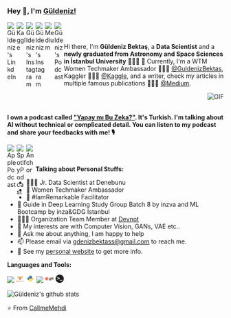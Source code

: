 ### Hey 👋, I'm [Güldeniz!](https://guldenizbektas.github.io)

<a href="https://www.linkedin.com/in/GuldenizBektas/">
  <img align="left" alt="Güldeniz's LinkdeIn" width="22px" src="https://cdn.jsdelivr.net/npm/simple-icons@v3/icons/linkedin.svg" />
</a>
<a href="https://www.kaggle.com/denizbektas">
  <img align="left" alt="Kaggle" width="22px" src="https://cdn.jsdelivr.net/npm/simple-icons@3.1.0/icons/kaggle.svg" />
</a>
<a href="https://www.instagram.com/givingthemvision/">
  <img align="left" alt="Güldeniz's Instagram" width="22px" src="https://cdn.jsdelivr.net/npm/simple-icons@v3/icons/instagram.svg" />
</a>
<a href="https://www.twitter.com/givinthemvision">
  <img align="left" alt="Güldeniz's Instagram" width="22px" src="https://cdn.jsdelivr.net/npm/simple-icons@v3/icons/twitter.svg" />
</a>
<a href="https://www.medium.com/@gdenizbektass">
  <img align="left" alt="Medium" width="22px" src="https://cdn.jsdelivr.net/npm/simple-icons@3.1.0/icons/medium.svg" />
</a>
<a href="https://anchor.fm/g374ldeniz-bektau015f">
  <img align="left" alt="Güldeniz's Podcast" width="22px" src="https://www.svgrepo.com/show/352360/podcast.svg" />
</a>

<br />
<br />

Hi there, I'm **Güldeniz Bektaş**, a **Data Scientist** and a **newly graduated from Astronomy and Space Sciences in İstanbul University** 👩🏼‍🎓 🚀 Currently, I'm a WTM Women Techmaker Ambassador 👩🏼‍🚀 [@GuldenizBektas](https://github.com/GuldenizBektas), Kaggler 👩🏻‍💼 [@Kaggle](https://www.kaggle.com/denizbektas), and a writer, check my articles in multiple famous publications 👩🏼‍💻 [@Medium](https://medium.com/@gdenizbektass). 

  <img align="right" alt="GIF" src="https://i.pinimg.com/originals/e4/26/70/e426702edf874b181aced1e2fa5c6cde.gif" />
  
<br />
<br />

**I own a podcast called ["Yapay mı Bu Zeka?"](https://anchor.fm/g374ldeniz-bektau015f). It's Turkish. I'm talking about AI without technical or complicated detail. You can listen to my podcast and share your feedbacks with me! 🎙**

<a href="https://podcasts.apple.com/us/podcast/yapay-mı-bu-zeka/id1632590370">
  <img align="left" alt="ApplePodcast" width="22px" src="https://www.apple.com/v/apple-podcasts/c/images/overview/hero_icon__c135x5gz14mu_large.png" />
</a>
<a href="https://podcasts.apple.com/us/podcast/yapay-mı-bu-zeka/id1632590370">
  <img align="left" alt="SpotifyPodcast" width="22px" src="https://upload.wikimedia.org/wikipedia/commons/thumb/1/19/Spotify_logo_without_text.svg/2048px-Spotify_logo_without_text.svg.png" />
</a>
<a href="https://podcasts.apple.com/us/podcast/yapay-mı-bu-zeka/id1632590370">
  <img align="left" alt="Anchor" width="22px" src="https://www.apkmirror.com/wp-content/uploads/2021/08/08/6123cd04ae65a.png" />
</a>

<br />
<br />

**Talking about Personal Stuffs:**

- 👩🏼‍💻 Jr. Data Scientist at Denebunu
- 🎊 Women Techmaker Ambassador
- 🎈 #IamRemarkable Facilitator
- 🌱 Guide in Deep Learning Study Group Batch 8 by inzva and ML Bootcamp by inza&GDG İstanbul
- 💁🏼‍♀️ Organization Team Member at [Devnot](https://devnot.com)
- 🤔 My interests are with Computer Vision, GANs, VAE etc..
- 💬 Ask me about anything, I am happy to help
- 📫 Please email via gdenizbektass@gmail.com to reach me.
- 📝 See my [personal website](https://guldenizbektas.github.io) to get more info.


**Languages and Tools:**  

<code><img height="20" src="https://pytorch.org/assets/images/pytorch-logo.png"></code>
<code><img height="20" src="https://raw.githubusercontent.com/github/explore/80688e429a7d4ef2fca1e82350fe8e3517d3494d/topics/tensorflow/tensorflow.png"></code>
<code><img height="20" src="https://raw.githubusercontent.com/github/explore/80688e429a7d4ef2fca1e82350fe8e3517d3494d/topics/python/python.png"></code>
<code><img height="20" src="https://www.postgresql.org/media/img/about/press/elephant.png"></code>
<code><img height="20" src="https://raw.githubusercontent.com/github/explore/80688e429a7d4ef2fca1e82350fe8e3517d3494d/topics/git/git.png"></code>
<code><img height="20" src="https://raw.githubusercontent.com/github/explore/80688e429a7d4ef2fca1e82350fe8e3517d3494d/topics/terminal/terminal.png"></code>

![Güldeniz's github stats](https://github-readme-stats.vercel.app/api?username=GuldenizBektas&show_icons=true&hide_border=true)

⭐️ From [CallmeMehdi](https://github.com/CallmeMehdi)
